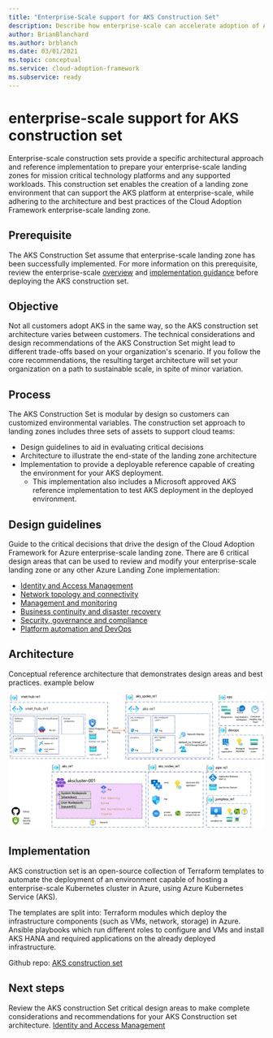 ```yaml
---
title: "Enterprise-Scale support for AKS Construction Set"
description: Describe how enterprise-scale can accelerate adoption of AKS
author: BrianBlanchard
ms.author: brblanch
ms.date: 03/01/2021
ms.topic: conceptual
ms.service: cloud-adoption-framework
ms.subservice: ready
---
```


# enterprise-scale support for AKS construction set
  
Enterprise-scale construction sets provide a specific architectural approach and reference implementation to prepare your enterprise-scale landing zones for mission critical technology platforms and any supported workloads. This construction set enables the creation of a landing zone environment that can support the AKS platform at enterprise-scale, while adhering to the architecture and best practices of the Cloud Adoption Framework enterprise-scale landing zone.

## Prerequisite

The AKS Construction Set assume that enterprise-scale landing zone has been successfully implemented. For more information on this prerequisite, review the enterprise-scale [overview](https://docs.microsoft.com/azure/cloud-adoption-framework/ready/enterprise-scale/) and [implementation guidance](https://docs.microsoft.com/azure/cloud-adoption-framework/ready/enterprise-scale/implementation) before deploying the AKS construction set.

## Objective

Not all customers adopt AKS in the same way, so the AKS construction set architecture varies between customers. The technical considerations and design recommendations of the AKS Construction Set might lead to different trade-offs based on your organization's scenario. If you follow the core recommendations, the resulting target architecture will set your organization on a path to sustainable scale, in spite of minor variation.

## Process

The AKS Construction Set is modular by design so customers can customized environmental variables. The construction set approach to landing zones includes three sets of assets to support cloud teams:

- Design guidelines to aid in evaluating critical decisions
- Architecture to illustrate the end-state of the landing zone architecture
- Implementation to provide a deployable reference capable of creating the environment for your AKS deployment. 
  - This implementation also includes a Microsoft approved AKS reference implementation to test AKS deployment in the deployed environment.

## Design guidelines

Guide to the critical decisions that drive the design of the Cloud Adoption Framework for Azure enterprise-scale landing zone. There are 6 critical design areas that can be used to review and modify your enterprise-scale landing zone or any other Azure Landing Zone implementation:

- [Identity and Access Management](./eslz-identity-and-access-management.md)
- [Network topology and connectivity](./eslz-network-topology-and-connectivity.md)
- [Management and monitoring](./eslz-management-and-monitoring.md)
- [Business continuity and disaster recovery](./eslz-business-continuity-and-disaster-recovery.md)
- [Security, governance and compliance](./eslz-security-governance-and-compliance.md)
- [Platform automation and DevOps](./eslz-platform-automation-and-devops.md)

## Architecture

Conceptual reference architecture that demonstrates design areas and best practices. example below

![Responsibility Zones](media\aks_enterprise_scale_lz.png)

## Implementation

AKS construction set is an open-source collection of Terraform templates to automate the deployment of an environment capable of hosting a enterprise-scale Kubernetes cluster in Azure, using Azure Kubernetes Service (AKS).

The templates are split into:
Terraform modules which deploy the infrastructure components (such as VMs, network, storage) in Azure.
Ansible playbooks which run different roles to configure and VMs and install AKS HANA and required applications on the already deployed infrastructure.

Github repo: [AKS construction set](https://github.com/Azure/caf-terraform-landingzones-starter/tree/starter/enterprise_scale/construction_sets/aks/online/aks_secure_baseline)

## Next steps

Review the AKS construction Set critical design areas to make complete considerations and recommendations for your AKS Construction set architecture. [Identity and Access Management](./eslz-identity-and-access-management.md)
